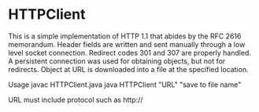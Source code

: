 HTTPClient
==========

This is a simple implementation of HTTP 1.1 that abides by the RFC 2616 memorandum. Header fields are written and sent manually through a low level socket connection. Redirect codes 301 and 307 are properly handled. A persistent connection was used for obtaining objects, but not for redirects. Object at URL is downloaded into a file at the specified location.

Usage
javac HTTPClient.java
java HTTPClient "URL" "save to file name"

URL must include protocol such as http://
